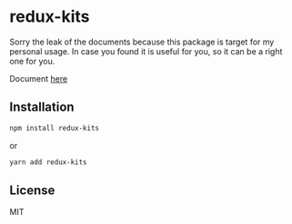 # redux-kits

Sorry the leak of the documents because this package is target for my personal usage. In case you found it is useful for you, so it can be a right one for you.

Document [here](https://karona-tourn.github.io/redux-kits)

## Installation

```sh
npm install redux-kits
```

or

```sh
yarn add redux-kits
```

## License

MIT
